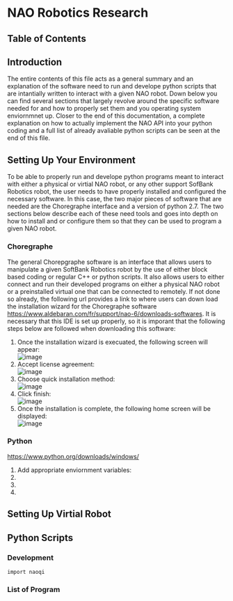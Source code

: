 # NAO Robotics Research
## Table of Contents

## Introduction
The entire contents of this file acts as a general summary and an explanation of the software need to run and develope python scripts that are intantially written to interact with a given NAO robot. Down below you can find several sections that largely revolve around the specific software needed for and how to properly set them and you operating system enviornmnet up. Closer to the end of this documentation, a complete explanation on how to actually implement the NAO API into your python coding and a full list of already avaliable python scripts can be seen at the end of this file.

## Setting Up Your Environment
To be able to properly run and develope python programs meant to interact with either a physical or virtial NAO robot, or any other support SofBank Robotics robot, the user needs to have properly installed and configured the necessary software. In this case, the two major pieces of software that are needed are the Choregraphe interface and a version of python 2.7. The two sections below describe each of these need tools and goes into depth on how to install and or configure them so that they can be used to program a given NAO robot.

### Choregraphe
The general Chorepgraphe software is an interface that allows users to manipulate a given SoftBank Robotics robot by the use of either block based coding or regular C++ or python scripts. It also allows users to either connect and run their developed programs on either a physical NAO robot or a preinstalled virtual one that can be connected to remotely. If not done so already, the following url provides a link to where users can down load the installation wizard for the Choregraphe software https://www.aldebaran.com/fr/support/nao-6/downloads-softwares. It is necessary that this IDE is set up properly, so it is imporant that the following steps below are followed when downloading this software:
1. Once the installation wizard is execuated, the following screen will appear:  
![image](https://user-images.githubusercontent.com/78547750/199270812-4e0101ed-b488-4c97-8267-325dbf0ccb20.png)  
2. Accept license agreement:  
![image](https://user-images.githubusercontent.com/78547750/199270940-d4f6222c-089e-4143-bf4d-587780a53bb7.png)
3. Choose quick installation method:  
![image](https://user-images.githubusercontent.com/78547750/199271083-3f10254e-5fe9-4101-9651-67c916d73e61.png)
4. Click finish:  
![image](https://user-images.githubusercontent.com/78547750/199271964-c8337b7e-a5fb-44ac-911b-9df90afc1bdb.png)
5. Once the installation is complete, the following home screen will be displayed:  
![image](https://user-images.githubusercontent.com/78547750/199272230-fb80e8aa-b514-4a28-b23b-bbe20008bfc3.png)

### Python
https://www.python.org/downloads/windows/
1. Add appropriate enviornment variables:  
2. 
3.
4.

## Setting Up Virtial Robot

## Python Scripts

### Development
```
import naoqi
```

### List of Program

